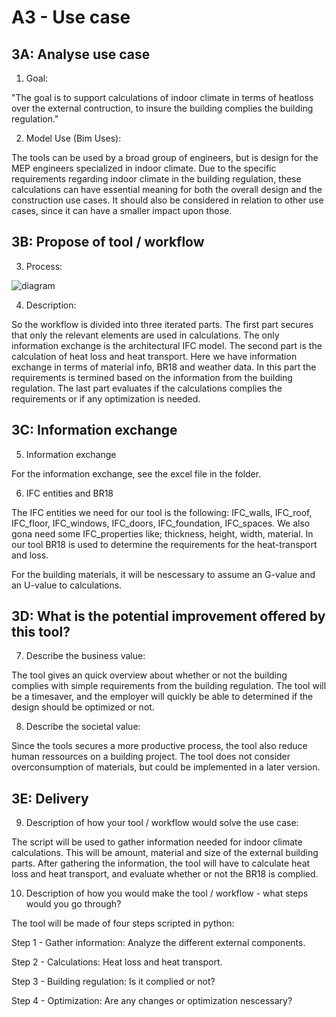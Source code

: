 # A3 - Use case

## 3A: Analyse use case

1. Goal: 

"The goal is to support calculations of indoor climate in terms of heatloss over the external contruction, to insure the building complies the building regulation." 

2. Model Use (Bim Uses): 

The tools can be used by a broad group of engineers, but is design for the MEP engineers specialized in indoor climate. Due to the specific requirements regarding indoor climate in the building regulation, these calculations can have essential meaning for both the overall design and the construction use cases. It should also be considered in relation to other use cases, since it can have a smaller impact upon those. 

## 3B: Propose of tool / workflow

3. Process: 

![diagram](https://user-images.githubusercontent.com/112874093/197334988-d7d3402f-6952-4147-92b1-557112d083cd.svg "BPMN diagram")


4. Description:

So the workflow is divided into three iterated parts. The first part secures that only the relevant elements are used in calculations. The only information exchange is the architectural IFC model. The second part is the calculation of heat loss and heat transport. Here we have information exchange in terms of material info, BR18 and weather data. In this part the requirements is termined based on the information from the building regulation. The last part evaluates if the calculations complies the requirements or if any optimization is needed. 

## 3C: Information exchange

5. Information exchange

For the information exchange, see the excel file in the folder.

6. IFC entities and BR18

The IFC entities we need for our tool is the following: IFC_walls, IFC_roof, IFC_floor, IFC_windows, IFC_doors, IFC_foundation, IFC_spaces. We also gona need some IFC_properties like; thickness, height, width, material.
In our tool BR18 is used to determine the requirements for the heat-transport and loss.

For the building materials, it will be nescessary to assume an G-value and an U-value to calculations. 


## 3D: What is the potential improvement offered by this tool?

7. Describe the business value:

The tool gives an quick overview about whether or not the building complies with simple requirements from the building regulation. The tool will be a timesaver, and the employer will quickly be able to determined if the design should be optimized or not. 

8. Describe the societal value:

Since the tools secures a more productive process, the tool also reduce human ressources on a building project. The tool does not consider 
overconsumption of materials, but could be implemented in a later version. 

## 3E: Delivery



9. Description of how your tool / workflow would solve the use case:

The script will be used to gather information needed for indoor climate calculations. This will be amount, material and size of the external building parts. After gathering the information, the tool will have to calculate heat loss and heat transport, and evaluate whether or not the BR18 is complied. 

10. Description of how you would make the tool / workflow - what steps would you go through?

The tool will be made of four steps scripted in python:

Step 1 - Gather information: Analyze the different external components.

Step 2 - Calculations: Heat loss and heat transport.

Step 3 - Building regulation: Is it complied or not?

Step 4 - Optimization: Are any changes or optimization nescessary?

